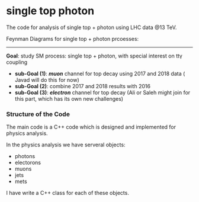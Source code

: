 # single top photon
The code for analysis of single top + photon using LHC data @13 TeV.

Feynman Diagrams for single top + photon prcoesses:
***

**Goal**: study SM process: single top + photon, with special interest on tt&gamma; coupling   
- **sub-Goal (1)**: __*muon*__ channel for top decay using 2017 and 2018 data  ( Javad will do this for now)
- **sub-Goal (2)**: combine 2017 and 2018 results with 2016
- **sub-Goal (3)**: __*electron*__ channel for top decay (Ali or Saleh might join for this part, which has its own new challenges)


### Structure of the Code

The main code is a C++ code which is designed and implemented for physics analysis. 

In the physics analysis we have serveral objects:
- photons
- electorons
- muons
- jets
- mets

I have write a C++ class for each of these objects. 
